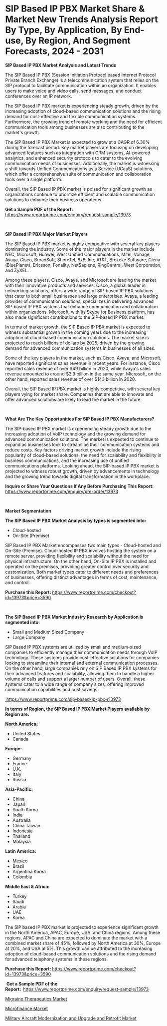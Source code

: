 <p><h1>SIP Based IP PBX Market Share & Market New Trends Analysis Report By Type, By Application, By End-use, By Region, And Segment Forecasts, 2024 - 2031</h1></p><p><strong>SIP Based IP PBX Market Analysis and Latest Trends</strong></p>
<p><p>The SIP Based IP PBX (Session Initiation Protocol based Internet Protocol Private Branch Exchange) is a telecommunication system that relies on the SIP protocol to facilitate communication within an organization. It enables users to make voice and video calls, send messages, and conduct conferences over an IP network.</p><p>The SIP Based IP PBX market is experiencing steady growth, driven by the increasing adoption of cloud-based communication solutions and the rising demand for cost-effective and flexible communication systems. Furthermore, the growing trend of remote working and the need for efficient communication tools among businesses are also contributing to the market's growth.</p><p>The SIP Based IP PBX Market is expected to grow at a CAGR of 6.30% during the forecast period. Key market players are focusing on developing advanced features such as integration with CRM systems, AI-powered analytics, and enhanced security protocols to cater to the evolving communication needs of businesses. Additionally, the market is witnessing a shift towards Unified Communications as a Service (UCaaS) solutions, which offer a comprehensive suite of communication and collaboration tools over a single platform.</p><p>Overall, the SIP Based IP PBX market is poised for significant growth as organizations continue to prioritize efficient and scalable communication solutions to enhance their business operations.</p></p>
<p><strong>Get a Sample PDF of the Report:&nbsp;</strong> <a href="https://www.reportprime.com/enquiry/request-sample/13973">https://www.reportprime.com/enquiry/request-sample/13973</a></p>
<p>&nbsp;</p>
<p><strong>SIP Based IP PBX Major Market Players</strong></p>
<p><p>The SIP Based IP PBX market is highly competitive with several key players dominating the industry. Some of the major players in the market include NEC, Microsoft, Huawei, West Unified Communications, Mitel, Vonage, Avaya, Cisco, BroadSoft, ShoreTel, 8x8, Inc, AT&T, Brekeke Software, Ciena (BluePlanet), Ericsson, Fonality, NetSapiens, RingCentral, West Corporation, and ZyXEL.</p><p>Among these players, Cisco, Avaya, and Microsoft are leading the market with their innovative products and services. Cisco, a global leader in networking solutions, offers a wide range of SIP-based IP PBX solutions that cater to both small businesses and large enterprises. Avaya, a leading provider of communication solutions, specializes in delivering advanced SIP-based IP PBX systems that enhance communication and collaboration within organizations. Microsoft, with its Skype for Business platform, has also made significant contributions to the SIP-based IP PBX market.</p><p>In terms of market growth, the SIP Based IP PBX market is expected to witness substantial growth in the coming years due to the increasing adoption of cloud-based communication solutions. The market size is projected to reach billions of dollars by 2025, driven by the growing demand for advanced communication systems in businesses of all sizes.</p><p>Some of the key players in the market, such as Cisco, Avaya, and Microsoft, have reported significant sales revenue in recent years. For instance, Cisco reported sales revenue of over $49 billion in 2020, while Avaya's sales revenue amounted to around $2.9 billion in the same year. Microsoft, on the other hand, reported sales revenue of over $143 billion in 2020.</p><p>Overall, the SIP Based IP PBX market is highly competitive, with several key players vying for market share. Companies that are able to innovate and offer advanced solutions are likely to lead the market in the future.</p></p>
<p>&nbsp;</p>
<p><strong>What Are The Key Opportunities For SIP Based IP PBX Manufacturers?</strong></p>
<p><p>The SIP-based IP PBX market is experiencing steady growth due to the increasing adoption of VoIP technology and the growing demand for advanced communication solutions. The market is expected to continue to expand as businesses look to streamline their communication systems and reduce costs. Key factors driving market growth include the rising popularity of cloud-based solutions, the need for scalability and flexibility in business communications, and the increasing use of unified communications platforms. Looking ahead, the SIP-based IP PBX market is projected to witness robust growth, driven by advancements in technology and the growing trend towards digital transformation in the workplace.</p></p>
<p><strong>Inquire or Share Your Questions If Any Before Purchasing This Report:</strong> <a href="https://www.reportprime.com/enquiry/pre-order/13973">https://www.reportprime.com/enquiry/pre-order/13973</a></p>
<p>&nbsp;</p>
<p><strong>Market Segmentation</strong></p>
<p><strong>The SIP Based IP PBX Market Analysis by types is segmented into:</strong></p>
<p><ul><li>Cloud-hosted</li><li>On-Site (Premise)</li></ul></p>
<p><p>SIP Based IP PBX Market encompasses two main types - Cloud-hosted and On-Site (Premise). Cloud-hosted IP PBX involves hosting the system on a remote server, providing flexibility and scalability without the need for physical infrastructure. On the other hand, On-Site IP PBX is installed and operated on the premises, providing greater control over security and customization. Both market types cater to different needs and preferences of businesses, offering distinct advantages in terms of cost, maintenance, and control.</p></p>
<p><strong>Purchase this Report:&nbsp;</strong><a href="https://www.reportprime.com/checkout?id=13973&price=3590">https://www.reportprime.com/checkout?id=13973&price=3590</a></p>
<p>&nbsp;</p>
<p><strong>The SIP Based IP PBX Market Industry Research by Application is segmented into:</strong></p>
<p><ul><li>Small and Medium Sized Company</li><li>Large Company</li></ul></p>
<p><p>SIP Based IP PBX systems are utilized by small and medium-sized companies to efficiently manage their communication needs through VoIP technology. These systems provide cost-effective solutions for companies looking to streamline their internal and external communication processes. On the other hand, large companies rely on SIP Based IP PBX systems for their advanced features and scalability, allowing them to handle a higher volume of calls and support a larger number of users. Overall, these systems cater to a wide range of company sizes, offering improved communication capabilities and cost savings.</p></p>
<p><a href="https://www.reportprime.com/sip-based-ip-pbx-r13973">&nbsp;https://www.reportprime.com/sip-based-ip-pbx-r13973</a></p>
<p><strong>In terms of Region, the SIP Based IP PBX Market Players available by Region are:</strong></p>
<p>
    <p> <strong> North America: </strong>
        <ul>
            <li>United States</li>
            <li>Canada</li>
        </ul>
        </p> 
    <p> <strong> Europe: </strong>
        <ul>
            <li>Germany</li>
            <li>France</li>
            <li>U.K.</li>
            <li>Italy</li>
            <li>Russia</li>
        </ul>
        </p> 
    <p> <strong> Asia-Pacific: </strong>
        <ul>
            <li>China</li>
            <li>Japan</li>
            <li>South Korea</li>
            <li>India</li>
            <li>Australia</li>
            <li>China Taiwan</li>
            <li>Indonesia</li>
            <li>Thailand</li>
            <li>Malaysia</li>
        </ul>
        </p> 
    <p> <strong> Latin America: </strong>
        <ul>
            <li>Mexico</li>
            <li>Brazil</li>
            <li>Argentina Korea</li>
            <li>Colombia</li>
        </ul>
        </p> 
    <p> <strong> Middle East & Africa: </strong>
        <ul>
            <li>Turkey</li>
            <li>Saudi</li>
            <li>Arabia</li>
            <li>UAE</li>
            <li>Korea</li>
        </ul>
    </p>
    </p>
<p><p>The SIP based IP PBX market is projected to experience significant growth in the North America, APAC, Europe, USA, and China regions. Among these regions, APAC and China are expected to dominate the market with a combined market share of 45%, followed by North America at 30%, Europe at 20%, and USA at 5%. This growth can be attributed to the increasing adoption of cloud-based communication solutions and the rising demand for advanced telephony systems in these regions.</p></p>
<p><strong>Purchase this Report: </strong><a href="https://www.reportprime.com/checkout?id=13973&price=3590">https://www.reportprime.com/checkout?id=13973&price=3590</a></p>
<p>&nbsp;<strong>Get a Sample PDF of the Report:&nbsp;&nbsp;</strong><a href="https://www.reportprime.com/enquiry/request-sample/13973">https://www.reportprime.com/enquiry/request-sample/13973</a></p>
<p><strong></strong></p>
<p><p><a href="https://github.com/EunaWiegad2023/Market-Research-Report-List-1/blob/main/migraine-therapeutics-market.md">Migraine Therapeutics Market</a></p><p><a href="https://github.com/edytherolanlouisejk1miz0wig/Market-Research-Report-List-2/blob/main/microfinance-market.md">Microfinance Market</a></p><p><a href="https://github.com/gracielawharr/Market-Research-Report-List-1/blob/main/military-aircraft-modernization-and-upgrade-and-retrofit-market.md">Military Aircraft Modernization and Upgrade and Retrofit Market</a></p></p>